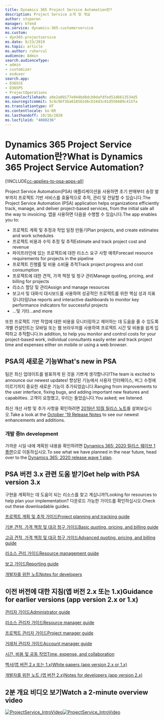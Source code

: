 ```yaml
---
title: Dynamics 365 Project Service Automation란?
description: Project Service 소개 및 개요
author: stsporen
manager: kfend
ms.service: dynamics-365-customerservice
ms.custom:
- dyn365-projectservice
ms.date: 9/23/2019
ms.topic: article
ms.author: ruhercul
audience: Admin
search.audienceType:
- admin
- customizer
- enduser
search.app:
- D365CE
- D365PS
- ProjectOperations
ms.openlocfilehash: a9e2a09177e944bd8dcb9dafdfed51d6613534d5
ms.sourcegitcommit: 5c4c9bf3ba018562d6cb3443c01d550489c415fa
ms.translationtype: HT
ms.contentlocale: ko-KR
ms.lasthandoff: 10/16/2020
ms.locfileid: "4080236"
---
```

# <a name="what-is-dynamics-365-project-service-automation"></a><span data-ttu-id="57063-103">Dynamics 365 Project Service Automation란?</span><span class="sxs-lookup"><span data-stu-id="57063-103">What is Dynamics 365 Project Service Automation?</span></span>

[!INCLUDE[cc-applies-to-psa-apps-all](../includes/cc-applies-to-psa-apps-all.md)]

<span data-ttu-id="57063-104">Project Service Automation(PSA) 애플리케이션을 사용하면 초기 판매부터 송장 발부까지 프로젝트 기반 서비스를 효율적으로 추적, 관리 및 전달할 수 있습니다.</span><span class="sxs-lookup"><span data-stu-id="57063-104">The Project Service Automation (PSA) application helps organizations efficiently track, manage, and deliver project-based services, from the initial sale all the way to invoicing.</span></span> <span data-ttu-id="57063-105">앱을 사용하면 다음을 수행할 수 있습니다.</span><span class="sxs-lookup"><span data-stu-id="57063-105">The app enables you to:</span></span>

- <span data-ttu-id="57063-106">프로젝트 계획 및 추정과 작업 일정 만들기</span><span class="sxs-lookup"><span data-stu-id="57063-106">Plan projects, and create estimates and work schedules</span></span>
- <span data-ttu-id="57063-107">프로젝트 비용과 수익 추정 및 추적</span><span class="sxs-lookup"><span data-stu-id="57063-107">Estimate and track project cost and revenue</span></span>
- <span data-ttu-id="57063-108">파이프라인에 있는 프로젝트에 대한 리소스 요구 사항 예측</span><span class="sxs-lookup"><span data-stu-id="57063-108">Forecast resource requirements for projects in the pipeline</span></span>
- <span data-ttu-id="57063-109">프로젝트 진행률 및 비용 소비율 추적</span><span class="sxs-lookup"><span data-stu-id="57063-109">Track project progress and cost consumption</span></span>
- <span data-ttu-id="57063-110">프로젝트에 대한 견적, 가격 책정 및 청구 관리</span><span class="sxs-lookup"><span data-stu-id="57063-110">Manage quoting, pricing, and billing for projects</span></span>
- <span data-ttu-id="57063-111">리소스 할당 및 관리</span><span class="sxs-lookup"><span data-stu-id="57063-111">Assign and manage resources</span></span>
- <span data-ttu-id="57063-112">보고서 및 대화식 대시보드를 사용하여 성공적인 프로젝트를 위한 핵심 성과 지표 모니터링</span><span class="sxs-lookup"><span data-stu-id="57063-112">Use reports and interactive dashboards to monitor key performance indicators for successful projects</span></span>
- <span data-ttu-id="57063-113">...및 기타</span><span class="sxs-lookup"><span data-stu-id="57063-113">...and more</span></span>

<span data-ttu-id="57063-114">또한 프로젝트 기반 작업에 대한 비용을 모니터링하고 제어하는 데 도움을 줄 수 있도록 개별 컨설턴트는 모바일 또는 웹 브라우저를 사용하여 프로젝트 시간 및 비용을 쉽게 입력하고 추적합니다.</span><span class="sxs-lookup"><span data-stu-id="57063-114">In addition, to help you monitor and control costs for your project-based work, individual consultants easily enter and track project time and expenses either on mobile or using a web browser.</span></span>

## <a name="whats-new-in-psa"></a><span data-ttu-id="57063-115">PSA의 새로운 기능</span><span class="sxs-lookup"><span data-stu-id="57063-115">What's new in PSA</span></span>
<span data-ttu-id="57063-116">팀은 최신 업데이트를 발표하게 된 것을 기쁘게 생각합니다!</span><span class="sxs-lookup"><span data-stu-id="57063-116">The team is excited to announce our newest updates!</span></span> <span data-ttu-id="57063-117">향상된 기능에서 사용자 인터페이스, 버그 수정에 이르기까지 중요한 새로운 기능이 추가되었습니다.</span><span class="sxs-lookup"><span data-stu-id="57063-117">Ranging from improvements to the user interface, fixing bugs, and adding important new features and capabilties.</span></span> <span data-ttu-id="57063-118">고객이 요청했고, 우리는 들었습니다.</span><span class="sxs-lookup"><span data-stu-id="57063-118">You asked; we listened.</span></span>

<span data-ttu-id="57063-119">최신 개선 사항 및 추가 사항을 확인하려면 [2019년 10월 릴리스 노트](https://docs.microsoft.com/dynamics365-release-plan/2019wave2/index)를 살펴보십시오.</span><span class="sxs-lookup"><span data-stu-id="57063-119">Take a look at the [October '19 Release Notes](https://docs.microsoft.com/dynamics365-release-plan/2019wave2/index) to see our newest enhancements and additions.</span></span>

### <a name="in-development"></a><span data-ttu-id="57063-120">개발 중</span><span class="sxs-lookup"><span data-stu-id="57063-120">In development</span></span>
<span data-ttu-id="57063-121">가까운 시일 내에 계획된 내용을 확인하려면 [Dynamics 365: 2020 릴리스 웨이브 1 플랜](https://docs.microsoft.com/dynamics365-release-plan/2020wave1/index)으로 이동하십시오.</span><span class="sxs-lookup"><span data-stu-id="57063-121">To see what we have planned in the near future, head over to the [Dynamics 365: 2020 release wave 1 plan](https://docs.microsoft.com/dynamics365-release-plan/2020wave1/index).</span></span>

## <a name="get-help-with-psa-version-3x"></a><span data-ttu-id="57063-122">PSA 버전 3.x 관련 도움 받기</span><span class="sxs-lookup"><span data-stu-id="57063-122">Get help with PSA version 3.x</span></span>
<span data-ttu-id="57063-123">구현을 계획하는 데 도움이 되는 리소스를 찾고 계십니까?</span><span class="sxs-lookup"><span data-stu-id="57063-123">Looking for resources to help plan your implementation?</span></span> <span data-ttu-id="57063-124">다운로드 가능한 가이드를 확인하십시오.</span><span class="sxs-lookup"><span data-stu-id="57063-124">Check out these downloadable guides.</span></span>

 [<span data-ttu-id="57063-125">프로젝트 계획 및 추적 가이드</span><span class="sxs-lookup"><span data-stu-id="57063-125">Project planning and tracking guide</span></span>](../psa/implementation-guides/project-planning-tracking.md)

 [<span data-ttu-id="57063-126">기본 견적, 가격 책정 및 대금 청구 가이드</span><span class="sxs-lookup"><span data-stu-id="57063-126">Basic quoting, pricing, and billing guide</span></span>](../psa/implementation-guides/begin-quoting-pricing-billing.md)

 [<span data-ttu-id="57063-127">고급 견적, 가격 책정 및 대금 청구 가이드</span><span class="sxs-lookup"><span data-stu-id="57063-127">Advanced quoting, pricing, and billing guide</span></span>](../psa/implementation-guides/adv-quoting-pricing-billing.md)

 [<span data-ttu-id="57063-128">리소스 관리 가이드</span><span class="sxs-lookup"><span data-stu-id="57063-128">Resource management guide</span></span>](../psa/implementation-guides/resource-management-guide.md)

 [<span data-ttu-id="57063-129">보고 가이드</span><span class="sxs-lookup"><span data-stu-id="57063-129">Reporting guide</span></span>](../psa/implementation-guides/reporting-guide.md)

 [<span data-ttu-id="57063-130">개발자를 위한 노트</span><span class="sxs-lookup"><span data-stu-id="57063-130">Notes for developers</span></span>](../psa/developer-guides/overview-dev-notes-v3.x.md)

## <a name="guidance-for-earlier-versions-app-version-2x-or-1x"></a><span data-ttu-id="57063-131">이전 버전에 대한 지침(앱 버전 2.x 또는 1.x)</span><span class="sxs-lookup"><span data-stu-id="57063-131">Guidance for earlier versions (app version 2.x or 1.x)</span></span>
 [<span data-ttu-id="57063-132">관리자 가이드</span><span class="sxs-lookup"><span data-stu-id="57063-132">Administrator guide</span></span>](../psa/admin-guide.md)

 [<span data-ttu-id="57063-133">리소스 관리자 가이드</span><span class="sxs-lookup"><span data-stu-id="57063-133">Resource manager guide</span></span>](../psa/resource-manager-guide.md)

 [<span data-ttu-id="57063-134">프로젝트 관리자 가이드</span><span class="sxs-lookup"><span data-stu-id="57063-134">Project manager guide</span></span>](../psa/project-manager-guide.md)

 [<span data-ttu-id="57063-135">거래처 관리자 가이드</span><span class="sxs-lookup"><span data-stu-id="57063-135">Account manager guide</span></span>](../psa/account-manager-guide.md)

 [<span data-ttu-id="57063-136">시간, 비용 및 공동 작업</span><span class="sxs-lookup"><span data-stu-id="57063-136">Time, expense, and collaboration</span></span>](../psa/time-expense-collaboration-guide.md)

 [<span data-ttu-id="57063-137">백서(앱 버전 2.x 또는 1.x)</span><span class="sxs-lookup"><span data-stu-id="57063-137">White papers (app version 2.x or 1.x)</span></span>](../psa/white-papers.md)

 [<span data-ttu-id="57063-138">개발자를 위한 노트 (앱 버전 2.x)</span><span class="sxs-lookup"><span data-stu-id="57063-138">Notes for developers (app version 2.x)</span></span>](../psa/developer-guides/add-custom-qoi-forms-v2.x.md)

 ## <a name="watch-a-2-minute-overview-video"></a><span data-ttu-id="57063-139">2분 개요 비디오 보기</span><span class="sxs-lookup"><span data-stu-id="57063-139">Watch a 2-minute overview video</span></span>
 <a name="heroArea"></a> <span data-ttu-id="57063-140">[![ProjectService_IntroVideo](../psa/media/project-service-intro-video.png "ProjectService_IntroVideo")](https://go.microsoft.com/fwlink/p/?LinkId=799457)</span><span class="sxs-lookup"><span data-stu-id="57063-140">[![ProjectService_IntroVideo](../psa/media/project-service-intro-video.png "ProjectService_IntroVideo")](https://go.microsoft.com/fwlink/p/?LinkId=799457)</span></span>


